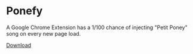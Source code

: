 # Ponefy

A Google Chrome Extension has a 1/100 chance of injecting "Petit Poney" song on every new page load.

[Download](https://chrome.google.com/webstore/detail/cenafy/ndchmakhfaakbkhnkdgambadneloplnn/)
